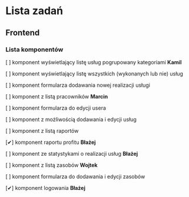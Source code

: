 # Lista zadań

## Frontend

### Lista komponentów

[ ] komponent wyświetlający listę usług pogrupowany kategoriami **Kamil**

[ ] komponent wyświetlający listę wszystkich (wykonanych lub nie) usług

[ ] komponent formularza dodawania nowej realizacji usługi

[ ] komponent z listą pracowników **Marcin**

[ ] komponent formularza do edycji usera

[ ] komponent z możliwością dodawania i edycji usług

[ ] komponent z listą raportów

[✔] komponent raportu profitu **Błażej**

[ ] komponent ze statystykami o realizacji usług **Błażej**

[ ] komponent z listą zasobów **Wojtek**

[ ] komponent formularza do dodawania i edycji zasobów

[✔] komponent logowania **Błażej**
